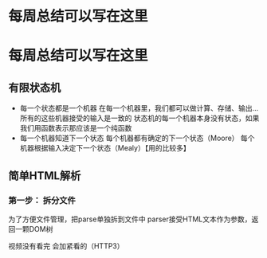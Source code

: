 # 每周总结可以写在这里

# 每周总结可以写在这里

## 有限状态机
- 每一个状态都是一个机器
   在每一个机器里，我们都可以做计算、存储、输出...
   所有的这些机器接受的输入是一致的
   状态机的每一个机器本身没有状态，如果我们用函数表示那应该是一个纯函数
- 每一个机器知道下一个状态
   每个机器都有确定的下一个状态（Moore）
   每个机器根据输入决定下一个状态（Mealy）【用的比较多】

## 简单HTML解析
### 第一步： 拆分文件
为了方便文件管理，把parse单独拆到文件中
parser接受HTML文本作为参数，返回一颗DOM树

视频没有看完 会加紧看的（HTTP3）
